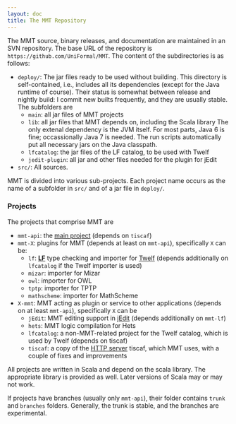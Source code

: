 ```yaml
---
layout: doc
title: The MMT Repository
---
```


The MMT source, binary releases, and documentation are maintained in an SVN repository.
The base URL of the repository is `https://github.com/UniFormal/MMT`.
The content of the subdirectories is as follows:

* `deploy/`: The jar files ready to be used without building. This directory is self-contained, i.e., includes all its dependencies (except for the Java runtime of course).
    Their status is somewhat between release and nightly build: I commit new builts frequently, and they are usually stable.
    The subfolders are
  * `main`: all jar files of MMT projects
  * `lib`: all jar files that MMT depends on, including the Scala library The only extenal dependency is the JVM itself. For most parts, Java 6 is fine; occassionally Java 7 is needed. The run scripts automatically put all necessary jars on the Java classpath.
  * `lfcatalog`: the jar files of the LF catalog, to be used with Twelf
  * `jedit-plugin`: all jar and other files needed for the plugin for jEdit
* `src/`: All sources.

MMT is divided into various sub-projects. Each project name occurs as the name of a subfolder in `src/` and of a jar file in `deploy/`. 

### Projects

The projects that comprise MMT are

* `mmt-api`: the [main project](../api/) (depends on `tiscaf`)
* `mmt-X`: plugins for MMT (depends at least on `mmt-api`), specifically `X` can be:
    * `lf`: [**LF**](http://en.wikipedia.org/wiki/Logical_Framework#LF) type checking and importer for [Twelf](http://twelf.org/wiki/Main_Page) (depends additionally on `lfcatalog` if the Twelf importer is used)
    * `mizar`: importer for Mizar
    * `owl`: importer for OWL
    * `tptp`: importer for TPTP
    * `mathscheme`: importer for MathScheme
* `X-mmt`: MMT acting as plugin or service to other applications (depends on at least `mmt-api`), specifically `X` can be
    * `jEdit`: MMT editing support in [jEdit](../jedit.html) (depends additionally on `mmt-lf`)
    * `hets`: MMT logic compilation for Hets
    * `lfcatalog`: a non-MMT-related project for the Twelf catalog, which is used by Twelf (depends on tiscaf)
    * `tiscaf`: a copy of the [HTTP server](../../applications/server.html) tiscaf, which MMT uses, with a couple of fixes and improvements

All projects are written in Scala and depend on the scala library. The appropriate library is provided as well. Later versions of Scala may or may not work.

If projects have branches (usually only `mmt-api`), their folder contains `trunk` and `branches` folders. Generally, the trunk is stable, and the branches are experimental. 
